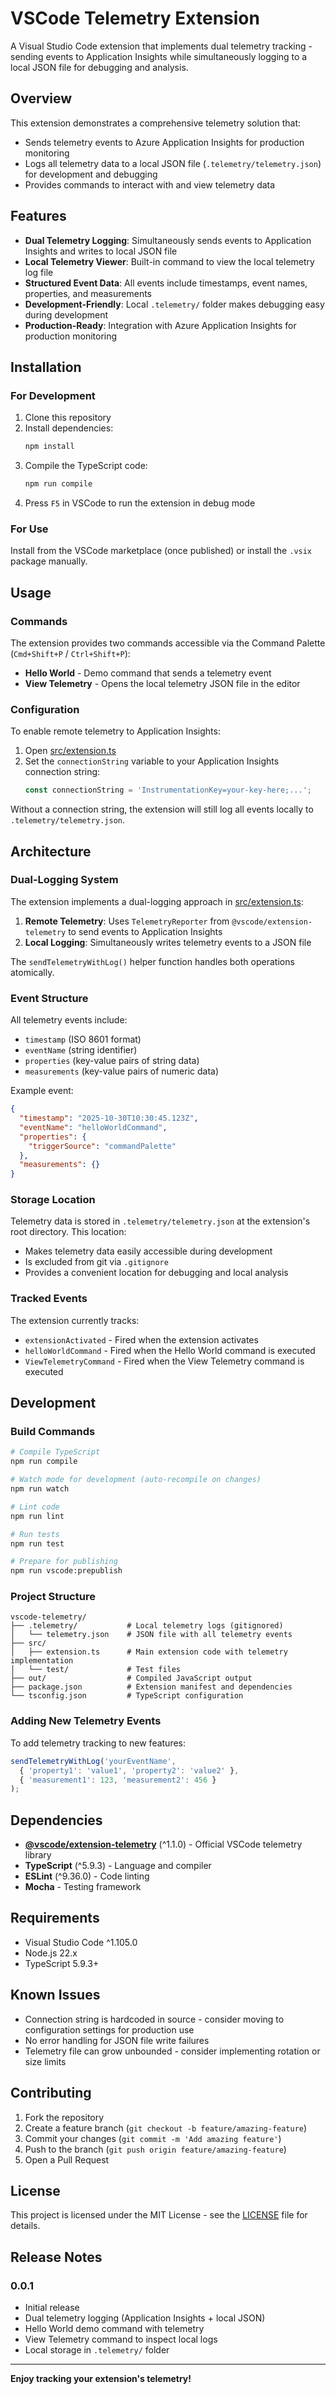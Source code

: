 # VSCode Telemetry Extension

A Visual Studio Code extension that implements dual telemetry tracking - sending events to Application Insights while simultaneously logging to a local JSON file for debugging and analysis.

## Overview

This extension demonstrates a comprehensive telemetry solution that:
- Sends telemetry events to Azure Application Insights for production monitoring
- Logs all telemetry data to a local JSON file (`.telemetry/telemetry.json`) for development and debugging
- Provides commands to interact with and view telemetry data

## Features

- **Dual Telemetry Logging**: Simultaneously sends events to Application Insights and writes to local JSON file
- **Local Telemetry Viewer**: Built-in command to view the local telemetry log file
- **Structured Event Data**: All events include timestamps, event names, properties, and measurements
- **Development-Friendly**: Local `.telemetry/` folder makes debugging easy during development
- **Production-Ready**: Integration with Azure Application Insights for production monitoring

## Installation

### For Development

1. Clone this repository
2. Install dependencies:
   ```bash
   npm install
   ```
3. Compile the TypeScript code:
   ```bash
   npm run compile
   ```
4. Press `F5` in VSCode to run the extension in debug mode

### For Use

Install from the VSCode marketplace (once published) or install the `.vsix` package manually.

## Usage

### Commands

The extension provides two commands accessible via the Command Palette (`Cmd+Shift+P` / `Ctrl+Shift+P`):

- **Hello World** - Demo command that sends a telemetry event
- **View Telemetry** - Opens the local telemetry JSON file in the editor

### Configuration

To enable remote telemetry to Application Insights:

1. Open [src/extension.ts](src/extension.ts)
2. Set the `connectionString` variable to your Application Insights connection string:
   ```typescript
   const connectionString = 'InstrumentationKey=your-key-here;...';
   ```

Without a connection string, the extension will still log all events locally to `.telemetry/telemetry.json`.

## Architecture

### Dual-Logging System

The extension implements a dual-logging approach in [src/extension.ts](src/extension.ts):

1. **Remote Telemetry**: Uses `TelemetryReporter` from `@vscode/extension-telemetry` to send events to Application Insights
2. **Local Logging**: Simultaneously writes telemetry events to a JSON file

The `sendTelemetryWithLog()` helper function handles both operations atomically.

### Event Structure

All telemetry events include:
- `timestamp` (ISO 8601 format)
- `eventName` (string identifier)
- `properties` (key-value pairs of string data)
- `measurements` (key-value pairs of numeric data)

Example event:
```json
{
  "timestamp": "2025-10-30T10:30:45.123Z",
  "eventName": "helloWorldCommand",
  "properties": {
    "triggerSource": "commandPalette"
  },
  "measurements": {}
}
```

### Storage Location

Telemetry data is stored in `.telemetry/telemetry.json` at the extension's root directory. This location:
- Makes telemetry data easily accessible during development
- Is excluded from git via `.gitignore`
- Provides a convenient location for debugging and local analysis

### Tracked Events

The extension currently tracks:
- `extensionActivated` - Fired when the extension activates
- `helloWorldCommand` - Fired when the Hello World command is executed
- `ViewTelemetryCommand` - Fired when the View Telemetry command is executed

## Development

### Build Commands

```bash
# Compile TypeScript
npm run compile

# Watch mode for development (auto-recompile on changes)
npm run watch

# Lint code
npm run lint

# Run tests
npm run test

# Prepare for publishing
npm run vscode:prepublish
```

### Project Structure

```
vscode-telemetry/
├── .telemetry/           # Local telemetry logs (gitignored)
│   └── telemetry.json    # JSON file with all telemetry events
├── src/
│   ├── extension.ts      # Main extension code with telemetry implementation
│   └── test/             # Test files
├── out/                  # Compiled JavaScript output
├── package.json          # Extension manifest and dependencies
└── tsconfig.json         # TypeScript configuration
```

### Adding New Telemetry Events

To add telemetry tracking to new features:

```typescript
sendTelemetryWithLog('yourEventName',
  { 'property1': 'value1', 'property2': 'value2' },
  { 'measurement1': 123, 'measurement2': 456 }
);
```

## Dependencies

- **[@vscode/extension-telemetry](https://www.npmjs.com/package/@vscode/extension-telemetry)** (^1.1.0) - Official VSCode telemetry library
- **TypeScript** (^5.9.3) - Language and compiler
- **ESLint** (^9.36.0) - Code linting
- **Mocha** - Testing framework

## Requirements

- Visual Studio Code ^1.105.0
- Node.js 22.x
- TypeScript 5.9.3+

## Known Issues

- Connection string is hardcoded in source - consider moving to configuration settings for production use
- No error handling for JSON file write failures
- Telemetry file can grow unbounded - consider implementing rotation or size limits

## Contributing

1. Fork the repository
2. Create a feature branch (`git checkout -b feature/amazing-feature`)
3. Commit your changes (`git commit -m 'Add amazing feature'`)
4. Push to the branch (`git push origin feature/amazing-feature`)
5. Open a Pull Request

## License

This project is licensed under the MIT License - see the [LICENSE](LICENSE) file for details.

## Release Notes

### 0.0.1

- Initial release
- Dual telemetry logging (Application Insights + local JSON)
- Hello World demo command with telemetry
- View Telemetry command to inspect local logs
- Local storage in `.telemetry/` folder

---

**Enjoy tracking your extension's telemetry!**
